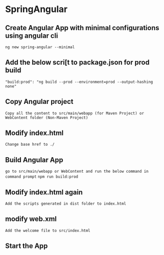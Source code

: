 # SpringAngular
## Create Angular App with minimal configurations using angular cli
`ng new spring-angular --minimal`

## Add the below scri[t to package.json for prod build
`"build:prod": "ng build --prod --environment=prod --output-hashing none"`

## Copy Angular project
`Copy all the content to src/main/webapp (for Maven Project) or WebContent folder (Non-Maven Project)`


## Modify index.html
`Change base href to ./`

## Build Angular App
`go to src/main/webapp or WebContent and run the below command in command prompt`
`npm run build:prod`

## Modify index.html again
`Add the scripts generated in dist folder to index.html`

## modify web.xml
`Add the welcome file to src/index.html`

## Start the App


